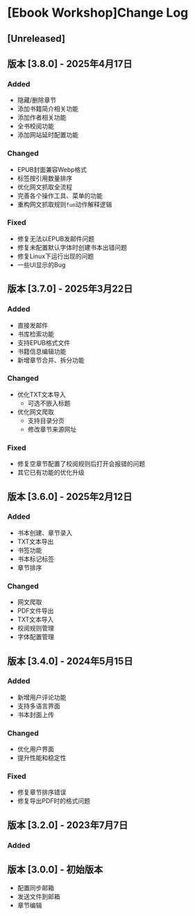 # [Ebook Workshop]Change Log

## [Unreleased]

## 版本 [3.8.0] - 2025年4月17日
### Added
* 隐藏/删除章节
* 添加书籍简介相关功能
* 添加作者相关功能
* 全书校阅功能
* 添加网站延时配置功能

### Changed
* EPUB封面兼容Webp格式
* 标签按引用数量排序
* 优化网文抓取全流程
* 完善各个操作工具、菜单的功能
* 重构网文抓取规则`fun`动作解释逻辑

### Fixed
* 修复无法以EPUB发邮件问题
* 修复未配置默认字体时创建书本出错问题
* 修复Linux下运行出现的问题
* 一些UI显示的Bug


## 版本 [3.7.0] - 2025年3月22日
### Added
* 直接发邮件
* 书库检索功能
* 支持EPUB格式文件
* 书籍信息编辑功能
* 新增章节合并、拆分功能

### Changed
* 优化TXT文本导入
    * 可选不嵌入标题
* 优化网文爬取
    * 支持目录分页
    * 修改章节来源网址

### Fixed
* 修复空章节配置了校阅规则后打开会报错的问题
* 其它已有功能的优化升级

## 版本 [3.6.0] - 2025年2月12日
### Added
* 书本创建、章节录入
* TXT文本导出
* 书签功能
* 书本标记标签
* 章节排序

### Changed
* 网文爬取
* PDF文件导出
* TXT文本导入
* 校阅规则管理
* 字体配置管理


## 版本 [3.4.0] - 2024年5月15日
### Added
* 新增用户评论功能
* 支持多语言界面
* 书本封面上传

### Changed
* 优化用户界面
* 提升性能和稳定性

### Fixed
* 修复章节排序错误
* 修复导出PDF时的格式问题


## 版本 [3.2.0] - 2023年7月7日
### Added

## 版本 [3.0.0] - 初始版本
* 配置同步邮箱
* 发送文件到邮箱
* 章节编辑


